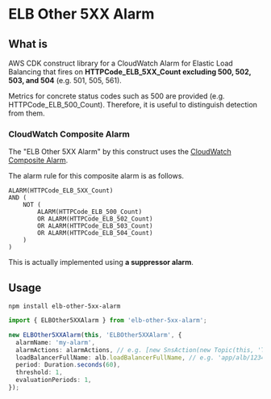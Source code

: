 # ELB Other 5XX Alarm

## What is

AWS CDK construct library for a CloudWatch Alarm for Elastic Load Balancing that fires on **HTTPCode_ELB_5XX_Count excluding 500, 502, 503, and 504** (e.g. 501, 505, 561).

Metrics for concrete status codes such as 500 are provided (e.g. HTTPCode_ELB_500_Count). Therefore, it is useful to distinguish detection from them.

### CloudWatch Composite Alarm

The "ELB Other 5XX Alarm" by this construct uses the [CloudWatch Composite Alarm](https://docs.aws.amazon.com/AmazonCloudWatch/latest/monitoring/Create_Composite_Alarm.html).

The alarm rule for this composite alarm is as follows.

```text
ALARM(HTTPCode_ELB_5XX_Count)
AND (
    NOT (
        ALARM(HTTPCode_ELB_500_Count)
        OR ALARM(HTTPCode_ELB_502_Count)
        OR ALARM(HTTPCode_ELB_503_Count)
        OR ALARM(HTTPCode_ELB_504_Count)
    )
)
```

This is actually implemented using **a suppressor alarm**.

## Usage

```
npm install elb-other-5xx-alarm
```

```ts
import { ELBOther5XXAlarm } from 'elb-other-5xx-alarm';

new ELBOther5XXAlarm(this, 'ELBOther5XXAlarm', {
  alarmName: 'my-alarm',
  alarmActions: alarmActions, // e.g. [new SnsAction(new Topic(this, 'Topic', {}))]
  loadBalancerFullName: alb.loadBalancerFullName, // e.g. 'app/alb/123456789'
  period: Duration.seconds(60),
  threshold: 1,
  evaluationPeriods: 1,
});
```
